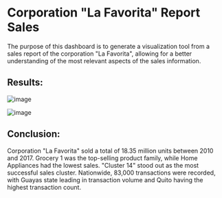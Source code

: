 # Corporation "La Favorita" Report Sales 

The purpose of this dashboard is to generate a visualization tool from a sales report of the corporation "La Favorita", allowing for a better understanding of the most relevant aspects of the sales information.

## Results:
![image](https://github.com/ELopez2657/Dashboard_Power_Bi_P2/assets/146747798/d1d8caff-d60c-4d7c-93c5-959082784086)

![image](https://github.com/ELopez2657/Dashboard_Power_Bi_P2/assets/146747798/8781cd7f-4eed-4b50-bd27-792f8631f914)

## Conclusion:
Corporation "La Favorita" sold a total of 18.35 million units between 2010 and 2017. Grocery 1 was the top-selling product family, while Home Appliances had the lowest sales. "Cluster 14" stood out as the most successful sales cluster. Nationwide, 83,000 transactions were recorded, with Guayas state leading in transaction volume and Quito having the highest transaction count.
